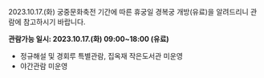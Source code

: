 2023\.10\.17\.(화) 궁중문화축전 기간에 따른 휴궁일 경복궁 개방(유료)을 알려드리니 관람에 참고하시기 바랍니다. 

**관람가능 일시: 2023.10.17.(화) 09:00~18:00 (유료)**
- 정규해설 및 경회루 특별관람, 집옥재 작은도서관 미운영
- 야간관람 미운영